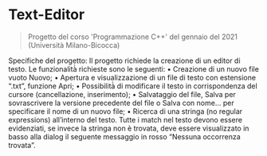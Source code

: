 # Text-Editor
>Progetto del corso 'Programmazione C++' del gennaio del 2021 (Università Milano-Bicocca)

Specifiche del progetto:
Il progetto richiede la creazione di un editor di testo. Le funzionalità̀ richieste sono le seguenti: 
• Creazione di un nuovo file vuoto Nuovo; 
• Apertura e visualizzazione di un file di testo con estensione “.txt”, funzione Apri; 
• Possibilità̀ di modificare il testo in corrispondenza del cursore (cancellazione, inserimento); 
• Salvataggio del file, Salva per sovrascrivere la versione precedente del file o Salva con nome... per specificare il nome di un nuovo file; 
• Ricerca di una stringa (no regular expressions) all’interno del testo. Tutte i match nel testo devono essere evidenziati, se invece la stringa non è trovata, deve essere visualizzato in basso alla dialog il seguente messaggio in rosso “Nessuna occorrenza trovata”.
